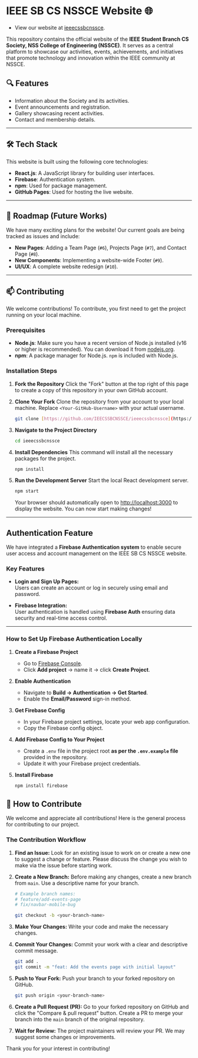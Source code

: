 # IEEE SB CS NSSCE Website 🌐

- View our website at [ieeecssbcnssce](https://ieecssbcnssce.github.io/ieeecssbcnnssce/).

This repository contains the official website of the **IEEE Student Branch CS Society, NSS College of Engineering (NSSCE)**. It serves as a central platform to showcase our activities, events, achievements, and initiatives that promote technology and innovation within the IEEE community at NSSCE.

## 🔍 Features

* Information about the Society and its activities.
* Event announcements and registration.
* Gallery showcasing recent activities.
* Contact and membership details.

---

## 🛠️ Tech Stack

This website is built using the following core technologies:

* **React.js**: A JavaScript library for building user interfaces.
* **Firebase**: Authentication system.
* **npm**: Used for package management.
* **GitHub Pages**: Used for hosting the live website.

---

## 🚀 Roadmap (Future Works)

We have many exciting plans for the website! Our current goals are being tracked as issues and include:

* **New Pages**: Adding a Team Page (`#6`), Projects Page (`#7`), and Contact Page (`#8`).
* **New Components**: Implementing a website-wide Footer (`#9`).
* **UI/UX**: A complete website redesign (`#10`).

---

## 📫 Contributing

We welcome contributions! To contribute, you first need to get the project running on your local machine.

### Prerequisites

* **Node.js**: Make sure you have a recent version of Node.js installed (v16 or higher is recommended). You can download it from [nodejs.org](https://nodejs.org/).
* **npm**: A package manager for Node.js. `npm` is included with Node.js.

### Installation Steps

1.  **Fork the Repository**
    Click the "Fork" button at the top right of this page to create a copy of this repository in your own GitHub account.

2.  **Clone Your Fork**
    Clone the repository from your account to your local machine. Replace `<Your-GitHub-Username>` with your actual username.

    ```bash
    git clone [https://github.com/IEECSSBCNSSCE/ieeecssbcnssce](https://github.com/IEECSSBCNSSCE/ieeecssbcnssce)
    ```

3.  **Navigate to the Project Directory**

    ```bash
    cd ieeecssbcnssce
    ```

4.  **Install Dependencies**
    This command will install all the necessary packages for the project.

    ```bash
    npm install
    ```

5.  **Run the Development Server**
    Start the local React development server.

    ```bash
    npm start
    ```

    Your browser should automatically open to [http://localhost:3000](http://localhost:3000) to display the website. You can now start making changes!

---

## Authentication Feature

We have integrated a **Firebase Authentication system** to enable secure user access and account management on the IEEE SB CS NSSCE website.

### Key Features

* **Login and Sign Up Pages:**  
  Users can create an account or log in securely using email and password.

* **Firebase Integration:**  
  User authentication is handled using **Firebase Auth** ensuring data security and real-time access control.

---

### How to Set Up Firebase Authentication Locally

1. **Create a Firebase Project**
   - Go to [Firebase Console](https://console.firebase.google.com/).
   - Click **Add project** → name it → click **Create Project**.

2. **Enable Authentication**
   - Navigate to **Build → Authentication → Get Started**.
   - Enable the **Email/Password** sign-in method.

3. **Get Firebase Config**
   - In your Firebase project settings, locate your web app configuration.
   - Copy the Firebase config object.

4. **Add Firebase Config to Your Project**
   - Create a `.env` file in the project root **as per the `.env.example` file** provided in the repository.
   - Update it with your Firebase project credentials.

5. **Install Firebase**
   ```bash
   npm install firebase
    ```
    
## 🤝 How to Contribute

We welcome and appreciate all contributions! Here is the general process for contributing to our project.

### The Contribution Workflow

1.  **Find an Issue:** Look for an existing issue to work on or create a new one to suggest a change or feature. Please discuss the change you wish to make via the issue before starting work.

2.  **Create a New Branch:** Before making any changes, create a new branch from `main`. Use a descriptive name for your branch.

    ```bash
    # Example branch names:
    # feature/add-events-page
    # fix/navbar-mobile-bug
    
    git checkout -b <your-branch-name>
    ```

3.  **Make Your Changes:** Write your code and make the necessary changes.

4.  **Commit Your Changes:** Commit your work with a clear and descriptive commit message.

    ```bash
    git add .
    git commit -m "feat: Add the events page with initial layout"
    ```

5.  **Push to Your Fork:** Push your branch to your forked repository on GitHub.

    ```bash
    git push origin <your-branch-name>
    ```

6.  **Create a Pull Request (PR):** Go to your forked repository on GitHub and click the "Compare & pull request" button. Create a PR to merge your branch into the `main` branch of the original repository.

7.  **Wait for Review:** The project maintainers will review your PR. We may suggest some changes or improvements.

Thank you for your interest in contributing!